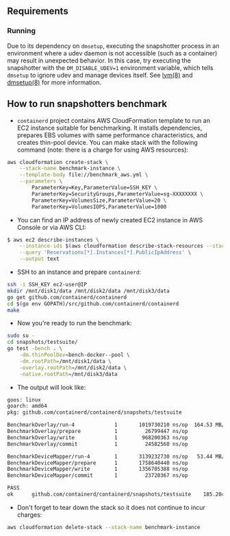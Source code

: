 ## Requirements

### Running
Due to its dependency on `dmsetup`, executing the snapshotter process in an environment where a udev
daemon is not accessible (such as a container) may result in unexpected behavior. In this case, try executing the
snapshotter with the `DM_DISABLE_UDEV=1` environment variable, which tells `dmsetup` to ignore udev and manage devices
itself. See [lvm(8)](http://man7.org/linux/man-pages/man8/lvm.8.html) and
[dmsetup(8)](http://man7.org/linux/man-pages/man8/dmsetup.8.html) for more information.

## How to run snapshotters benchmark

- `containerd` project contains AWS CloudFormation template to run an EC2 instance suitable for benchmarking.
It installs dependencies, prepares EBS volumes with same performance characteristics, and creates thin-pool device.
You can make stack with the following command (note: there is a charge for using AWS resources):

```bash
aws cloudformation create-stack \
    --stack-name benchmark-instance \
    --template-body file://benchmark_aws.yml \
    --parameters \
        ParameterKey=Key,ParameterValue=SSH_KEY \
        ParameterKey=SecurityGroups,ParameterValue=sg-XXXXXXXX \
        ParameterKey=VolumesSize,ParameterValue=20 \
        ParameterKey=VolumesIOPS,ParameterValue=1000
```

- You can find an IP address of newly created EC2 instance in AWS Console or via AWS CLI:

```bash
$ aws ec2 describe-instances \
    --instance-ids $(aws cloudformation describe-stack-resources --stack-name benchmark-instance --query 'StackResources[*].PhysicalResourceId' --output text) \
    --query 'Reservations[*].Instances[*].PublicIpAddress' \
    --output text
```

- SSH to an instance and prepare `containerd`:

```bash
ssh -i SSH_KEY ec2-user@IP
mkdir /mnt/disk1/data /mnt/disk2/data /mnt/disk3/data
go get github.com/containerd/containerd
cd $(go env GOPATH)/src/github.com/containerd/containerd
make
```

- Now you're ready to run the benchmark:

```bash
sudo su -
cd snapshots/testsuite/
go test -bench . \
    -dm.thinPoolDev=bench-docker--pool \
    -dm.rootPath=/mnt/disk1/data \
    -overlay.rootPath=/mnt/disk2/data \
    -native.rootPath=/mnt/disk3/data
```

- The output will look like:

```bash
goos: linux
goarch: amd64
pkg: github.com/containerd/containerd/snapshots/testsuite

BenchmarkOverlay/run-4             1       1019730210 ns/op	 164.53 MB/s
BenchmarkOverlay/prepare           1         26799447 ns/op
BenchmarkOverlay/write             1        968200363 ns/op
BenchmarkOverlay/commit            1         24582560 ns/op

BenchmarkDeviceMapper/run-4        1       3139232730 ns/op	  53.44 MB/s
BenchmarkDeviceMapper/prepare	   1       1758640440 ns/op
BenchmarkDeviceMapper/write        1       1356705388 ns/op
BenchmarkDeviceMapper/commit       1         23720367 ns/op

PASS
ok  	github.com/containerd/containerd/snapshots/testsuite	185.204s
```

- Don't forget to tear down the stack so it does not continue to incur charges:

```bash
aws cloudformation delete-stack --stack-name benchmark-instance
```
